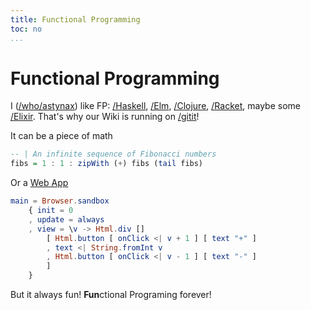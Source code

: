 ```yaml
---
title: Functional Programming
toc: no
...
```


# Functional Programming

I ([/who/astynax]()) like FP: [/Haskell](), [/Elm](), [/Clojure](), [/Racket](), maybe some [/Elixir](). That's why our Wiki is running on [/gitit]()!

It can be a piece of math

```haskell
-- | An infinite sequence of Fibonacci numbers
fibs = 1 : 1 : zipWith (+) fibs (tail fibs)
```

Or a [Web App](https://ellie-app.com/bsnBBvtWbJwa1 "live demo")

```elm
main = Browser.sandbox
    { init = 0
    , update = always
    , view = \v -> Html.div []
        [ Html.button [ onClick <| v + 1 ] [ text "+" ]
        , text <| String.fromInt v
        , Html.button [ onClick <| v - 1 ] [ text "-" ]
        ]
    }
```

But it always fun! **Fun**ctional Programing forever!